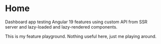 # Home

Dashboard app testing Angular 19 features using custom API from SSR server and lazy-loaded and lazy-rendered components.

This is my feature playground. Nothing useful here, just me playing around.
